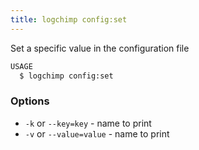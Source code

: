 ```yaml
---
title: logchimp config:set
---
```


Set a specific value in the configuration file

```bash
USAGE
  $ logchimp config:set
```

### Options

- `-k` or `--key=key` - name to print
- `-v` or `--value=value` - name to print
